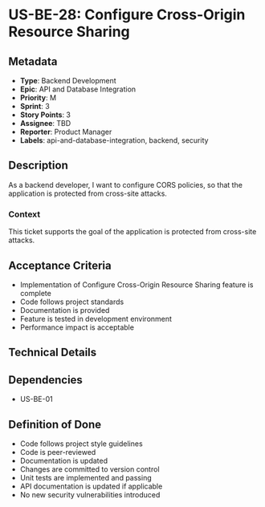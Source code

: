 # US-BE-28: Configure Cross-Origin Resource Sharing

## Metadata
- **Type**: Backend Development
- **Epic**: API and Database Integration
- **Priority**: M
- **Sprint**: 3
- **Story Points**: 3
- **Assignee**: TBD
- **Reporter**: Product Manager
- **Labels**: api-and-database-integration, backend, security

## Description
As a backend developer, I want to configure CORS policies, so that the application is protected from cross-site attacks.

### Context
This ticket supports the goal of the application is protected from cross-site attacks.

## Acceptance Criteria
- Implementation of Configure Cross-Origin Resource Sharing feature is complete
- Code follows project standards
- Documentation is provided
- Feature is tested in development environment
- Performance impact is acceptable

## Technical Details

## Dependencies
- US-BE-01

## Definition of Done
- Code follows project style guidelines
- Code is peer-reviewed
- Documentation is updated
- Changes are committed to version control
- Unit tests are implemented and passing
- API documentation is updated if applicable
- No new security vulnerabilities introduced

